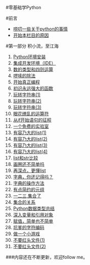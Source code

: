 #零基础学Python

#前言

- [唠叨一些关于python的事情](./001.md)
- [开始本栏目的原因](./README.md)

#第一部分 积小流，至江海

1. [Python环境安装](./101.md)
2. [集成开发环境（IDE）](./102.md)
3. [数的类型和四则运算](./103.md)
4. [啰嗦的除法](./104.md)
5. [开始真正编程](./105.md)
6. [初识永远强大的函数](./106.md)
7. [玩转字符串(1)](./107.md)
8. [玩转字符串(2)](./108.md)
9. [玩转字符串(3)](./109.md)
10. [眼花缭乱的运算符](./110.md)
11. [从if开始语句的征程](./111.md)
12. [一个免费的实验室](./112.md)
13. [有容乃大的list(1)](./113.md)
14. [有容乃大的list(2)](./114.md)
15. [有容乃大的list(3)](./115.md)
16. [有容乃大的list(4)](./116.md)
17. [list和str比较](./117.md)
18. [画圈还不简单吗](./118.md)
19. [再深点，更懂list](./119.md)
20. [字典，你还记得吗？](./120.md)
21. [字典的操作方法](./121.md)
22. [有点简约的元组](./122.md)
23. [一二三,集合了](./123.md)
24. [集合的关系](./124.md)
25. [Python数据类型总结](./125.md)
26. [深入变量和引用对象](./126.md)
27. [赋值，简单也不简单](./127.md)
28. [坑爹的字符编码](./128.md)
29. [做一个小游戏](./129.md)
30. [不要红头文件(1)](./130.md)
31. [不要红头文件(2)](./131.md)

###内容还在不断更新，欢迎follow me。

